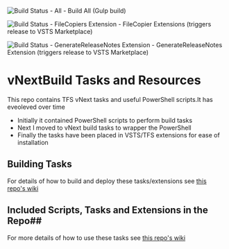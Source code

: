 ![Build Status - All](https://richardfennell.visualstudio.com/DefaultCollection/_apis/public/build/definitions/670b3a60-2021-47ab-a88b-d76ebd888a2f/12/badge) - Build All (Gulp build)

![Build Status - FileCopiers Extension](https://richardfennell.visualstudio.com/DefaultCollection/_apis/public/build/definitions/670b3a60-2021-47ab-a88b-d76ebd888a2f/21/badge) - FileCopier Extensions (triggers release to VSTS Marketplace)

![Build Status - GenerateReleaseNotes Extension](
https://richardfennell.visualstudio.com/DefaultCollection/_apis/public/build/definitions/670b3a60-2021-47ab-a88b-d76ebd888a2f/23/badge) - GenerateReleaseNotes Extension (triggers release to VSTS Marketplace)

# vNextBuild Tasks and Resources

This repo contains TFS vNext tasks and useful PowerShell scripts.It has eveoleved over time

- Initially it contained PowerShell scripts to perform build tasks
- Next I moved to vNext build tasks to wrapper the PowerShell
- Finally the tasks have been placed in VSTS/TFS extensions for ease of installation 

## Building Tasks ##

For details of how to build and deploy these tasks/extensions see [this repo's wiki](https://github.com/rfennell/vNextBuild/wiki)

## Included Scripts, Tasks and Extensions in the Repo##
For more details of how to use these tasks see [this repo's wiki](https://github.com/rfennell/vNextBuild/wiki)

